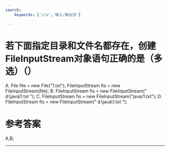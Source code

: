 ```yaml
---
search:
    keywords: ['i/o','输入/输出流']

---
```



# 若下面指定目录和文件名都存在，创建FileInputStream对象语句正确的是（多选）（）

A. File file = new File("1.txt"); FileInputStream fis = new FileInputStream(file);
B. FileInputStream fis = new FileInputStream(" d:\\java\\1.txt ");
C. FileInputStream fis = new FileInputStream("java/1.txt");
D. FileInputStream fis = new FileInputStream(" d:\java\1.txt ");


# 参考答案

A,B;

---



